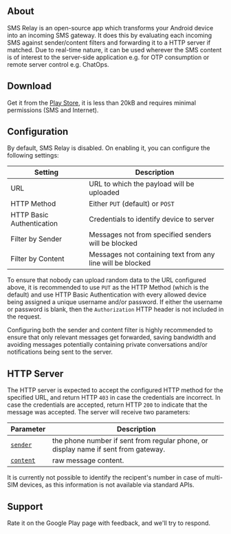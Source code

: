 ## About

SMS Relay is an open-source app which transforms your Android device into
an incoming SMS gateway. It does this by evaluating each incoming SMS against
sender/content filters and forwarding it to a HTTP server if matched. Due to
real-time nature, it can be used wherever the SMS content is of interest to
the server-side application e.g. for OTP consumption or remote server control
e.g. ChatOps.

## Download

Get it from the [Play Store](https://play.google.com/store/apps/details?id=com.advarisk.smsrelay),
it is less than 20kB and requires minimal permissions (SMS and Internet).

## Configuration

By default, SMS Relay is disabled. On enabling it, you can configure the
following settings:

| Setting                   | Description
| ------------------------- | ----------------------------------------------------------
| URL                       | URL to which the payload will be uploaded
| HTTP Method               | Either `PUT` (default) or `POST`
| HTTP Basic Authentication | Credentials to identify device to server
| Filter by Sender          | Messages not from specified senders will be blocked
| Filter by Content         | Messages not containing text from any line will be blocked

To ensure that nobody can upload random data to the URL configured above, it
is recommended to use `PUT` as the HTTP Method (which is the default) and use
HTTP Basic Authentication with every allowed device being assigned a unique
username and/or password. If either the username or password is blank, then
the `Authorization` HTTP header is not included in the request.

Configuring both the sender and content filter is highly recommended to
ensure that only relevant messages get forwarded, saving bandwidth and
avoiding messages potentially containing private conversations and/or
notifications being sent to the server.

## HTTP Server

The HTTP server is expected to accept the configured HTTP method for the
specified URL, and return HTTP `403` in case the credentials are incorrect.
In case the credentials are accepted, return HTTP `200` to indicate that
the message was accepted. The server will receive two parameters:

| Parameter | Description
| --------- | ---------------
| [`sender`](https://developer.android.com/reference/android/telephony/SmsMessage.html#getDisplayOriginatingAddress())  | the phone number if sent from regular phone, or display name if sent from gateway.
| [`content`](https://developer.android.com/reference/android/telephony/SmsMessage.html#getDisplayMessageBody()) | raw message content.

It is currently not possible to identify the recipent's number in case of
multi-SIM devices, as this information is not available via standard APIs.

## Support

Rate it on the Google Play page with feedback, and we'll try to respond.
